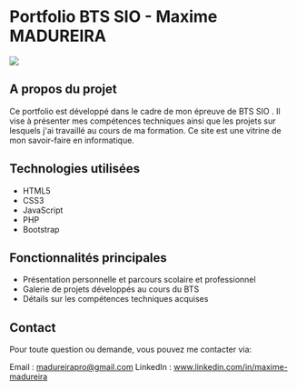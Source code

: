 # Portfolio BTS SIO - Maxime MADUREIRA
<img src ="./assets/img/Image 08-07-2024 à 18.24.png/">

## A propos du projet
Ce portfolio est développé dans le cadre de mon épreuve de BTS SIO . Il vise à présenter mes compétences techniques ainsi que les projets sur lesquels j'ai travaillé au cours de ma formation. Ce site est une vitrine de mon savoir-faire en informatique.

## Technologies utilisées
- HTML5
- CSS3
- JavaScript
- PHP
- Bootstrap

## Fonctionnalités principales
- Présentation personnelle et parcours scolaire et professionnel
- Galerie de projets développés au cours du BTS
- Détails sur les compétences techniques acquises


## Contact
Pour toute question ou demande, vous pouvez me contacter via:

Email : madureirapro@gmail.com
LinkedIn : www.linkedin.com/in/maxime-madureira

